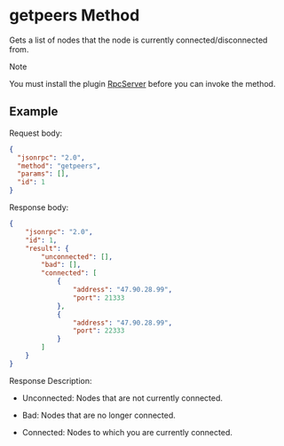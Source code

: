 ﻿# getpeers Method

Gets a list of nodes that the node is currently connected/disconnected from.

> [!Note]
>
> You must install the plugin [RpcServer](https://github.com/neo-project/neo-modules/releases) before you can invoke the method.

## Example

Request body:

```json
{
  "jsonrpc": "2.0",
  "method": "getpeers",
  "params": [],
  "id": 1
}
```

Response body:

```json
{
    "jsonrpc": "2.0",
    "id": 1,
    "result": {
        "unconnected": [],
        "bad": [],
        "connected": [
            {
                "address": "47.90.28.99",
                "port": 21333
            },
            {
                "address": "47.90.28.99",
                "port": 22333
            }
        ]
    }
}
```

Response Description:

- Unconnected: Nodes that are not currently connected.

- Bad: Nodes that are no longer connected.

- Connected: Nodes to which you are currently connected.

